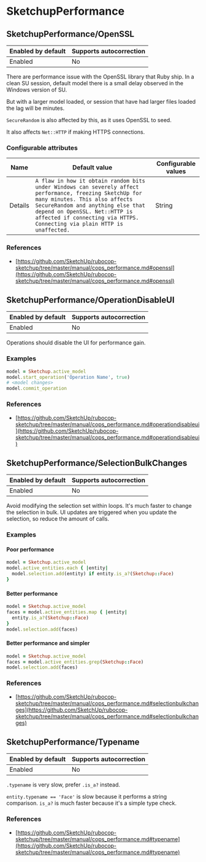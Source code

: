 # SketchupPerformance

## SketchupPerformance/OpenSSL

Enabled by default | Supports autocorrection
--- | ---
Enabled | No

There are performance issue with the OpenSSL library that Ruby ship. In
a clean SU session, default model there is a small delay observed in the
Windows version of SU.

But with a larger model loaded, or session that have had larger files
loaded the lag will be minutes.

`SecureRandom` is  also affected by this, as it uses OpenSSL to seed.

It also affects `Net::HTTP` if making HTTPS connections.

### Configurable attributes

Name | Default value | Configurable values
--- | --- | ---
Details | `A flaw in how it obtain random bits under Windows can severely affect performance, freezing SketchUp for many minutes. This also affects SecureRandom and anything else that depend on OpenSSL. Net::HTTP is affected if connecting via HTTPS. Connecting via plain HTTP is unaffected.` | String

### References

* [https://github.com/SketchUp/rubocop-sketchup/tree/master/manual/cops_performance.md#openssl](https://github.com/SketchUp/rubocop-sketchup/tree/master/manual/cops_performance.md#openssl)

## SketchupPerformance/OperationDisableUI

Enabled by default | Supports autocorrection
--- | ---
Enabled | No

Operations should disable the UI for performance gain.

### Examples

```ruby
model = Sketchup.active_model
model.start_operation('Operation Name', true)
# <model changes>
model.commit_operation
```

### References

* [https://github.com/SketchUp/rubocop-sketchup/tree/master/manual/cops_performance.md#operationdisableui](https://github.com/SketchUp/rubocop-sketchup/tree/master/manual/cops_performance.md#operationdisableui)

## SketchupPerformance/SelectionBulkChanges

Enabled by default | Supports autocorrection
--- | ---
Enabled | No

Avoid modifying the selection set within loops. It's much faster to
change the selection in bulk. UI updates are triggered when you update
the selection, so reduce the amount of calls.

### Examples

#### Poor performance

```ruby
model = Sketchup.active_model
model.active_entities.each { |entity|
  model.selection.add(entity) if entity.is_a?(Sketchup::Face)
}
```
#### Better performance

```ruby
model = Sketchup.active_model
faces = model.active_entities.map { |entity|
  entity.is_a?(Sketchup::Face)
}
model.selection.add(faces)
```
#### Better performance and simpler

```ruby
model = Sketchup.active_model
faces = model.active_entities.grep(Sketchup::Face)
model.selection.add(faces)
```

### References

* [https://github.com/SketchUp/rubocop-sketchup/tree/master/manual/cops_performance.md#selectionbulkchanges](https://github.com/SketchUp/rubocop-sketchup/tree/master/manual/cops_performance.md#selectionbulkchanges)

## SketchupPerformance/Typename

Enabled by default | Supports autocorrection
--- | ---
Enabled | No

`.typename` is very slow, prefer `.is_a?` instead.

`entity.typename == 'Face'` is slow because it performs a string
comparison. `is_a?` is much faster because it's a simple type check.

### References

* [https://github.com/SketchUp/rubocop-sketchup/tree/master/manual/cops_performance.md#typename](https://github.com/SketchUp/rubocop-sketchup/tree/master/manual/cops_performance.md#typename)
